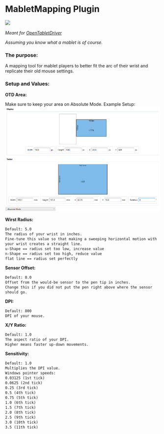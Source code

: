 # MabletMapping Plugin

[![](https://img.shields.io/github/downloads/shmkle/MabletMapping/total.svg)](https://github.com/shmkle/MabletMapping/releases/latest)

*Meant for [OpenTabletDriver](https://github.com/OpenTabletDriver/OpenTabletDriver)*

*Assuming you know what a mablet is of course.*


### The purpose:
A mapping tool for mablet players to better fit the arc of their wrist and replicate their old mouse settings.


### Setup and Values:

**OTD Area:**

Make sure to keep your area on Absolute Mode. 
Example Setup:
![](./Images/area_example.png)


**Wirst Radius:**

    Default: 5.0
    The radius of your wrist in inches.
    Fine-tune this value so that making a sweeping horizontal motion with your wrist creates a straight line.
    u-Shape == radius set too low, increase value
    n-Shape == radius set too high, reduce value
    flat line == radius set perfectly


**Sensor Offset:** 

    Default: 0.0
    Offset from the would-be sensor to the pen tip in inches.
    Change this if you did not put the pen right above where the sensor should go.


**DPI:** 

    Default: 800
    DPI of your mouse.


**X/Y Ratio:** 

    Default: 1.0
    The aspect ratio of your DPI. 
    Higher means faster up-down movements.


**Sensitivity:** 

    Default: 1.0
    Multiplies the DPI value.
    Windows pointer speeds:
    0.03125 (1st tick)
    0.0625 (2nd tick)
    0.25 (3rd tick)
    0.5 (4th tick)
    0.75 (5th tick)
    1.0 (6th tick)
    1.5 (7th tick)
    2.0 (8th tick)
    2.5 (9th tick)
    3.0 (10th tick)
    3.5 (11th tick)
